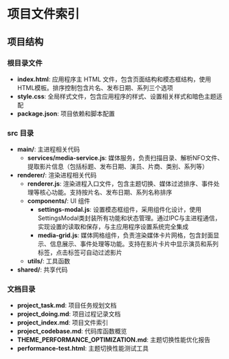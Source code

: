# 项目文件索引

## 项目结构

### 根目录文件
- **index.html**: 应用程序主 HTML 文件，包含页面结构和模态框结构，使用HTML模板。排序控制包含片名、发布日期、系列三个选项
- **style.css**: 全局样式文件，包含应用程序的样式、设置相关样式和暗色主题适配
- **package.json**: 项目依赖和脚本配置

### src 目录
- **main/**: 主进程相关代码
  - **services/media-service.js**: 媒体服务，负责扫描目录、解析NFO文件、提取影片信息（包括标题、发布日期、演员、片商、类别、系列等）
- **renderer/**: 渲染进程相关代码
  - **renderer.js**: 渲染进程入口文件，包含主题切换、媒体过滤排序、事件处理等核心功能。支持按片名、发布日期、系列名称排序
  - **components/**: UI 组件
    - **settings-modal.js**: 设置模态框组件，采用组件化设计，使用SettingsModal类封装所有功能和状态管理。通过IPC与主进程通信，实现设置的读取和保存，与主应用程序设置系统完全集成
    - **media-grid.js**: 媒体网格组件，负责渲染媒体卡片网格，包含封面显示、信息展示、事件处理等功能。支持在影片卡片中显示演员和系列标签，点击标签可自动过滤影片
  - **utils/**: 工具函数
- **shared/**: 共享代码

### 文档目录
- **project_task.md**: 项目任务规划文档
- **project_doing.md**: 项目过程记录文档
- **project_index.md**: 项目文件索引
- **project_codebase.md**: 代码库函数概览
- **THEME_PERFORMANCE_OPTIMIZATION.md**: 主题切换性能优化报告
- **performance-test.html**: 主题切换性能测试工具